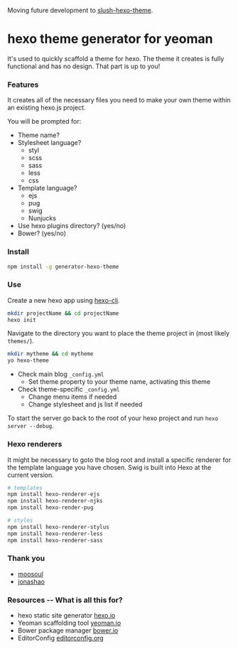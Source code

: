 
Moving future development to [slush-hexo-theme](https://github.com/tcrowe/slush-hexo-theme).

# hexo theme generator for yeoman
It's used to quickly scaffold a theme for hexo. The theme it creates is fully functional and has no design. That part is up to you!

### Features
It creates all of the necessary files you need to make your own theme within an existing hexo.js project.

You will be prompted for:
+ Theme name?
+ Stylesheet language?
  * styl
  * scss
  * sass
  * less
  * css
+ Template language?
  * ejs
  * pug
  * swig
  * Nunjucks
+ Use hexo plugins directory? (yes/no)
+ Bower? (yes/no)

### Install
```sh
npm install -g generator-hexo-theme
```

### Use

Create a new hexo app using [hexo-cli](https://github.com/hexojs/hexo-cli).

```sh
mkdir projectName && cd projectName
hexo init
```

Navigate to the directory you want to place the theme project in (most likely `themes/`).

```sh
mkdir mytheme && cd mytheme
yo hexo-theme
```

+ Check main blog `_config.yml`
  * Set theme property to your theme name, activating this theme
+ Check theme-specific `_config.yml`
  * Change menu items if needed
  * Change stylesheet and js list if needed

To start the server go back to the root of your hexo project and run `hexo server --debug`.

### Hexo renderers
It might be necessary to goto the blog root and install a specific renderer for the template language you have chosen. Swig is built into Hexo at the current version.
```sh
# templates
npm install hexo-renderer-ejs
npm install hexo-renderer-njks
npm install hexo-render-pug

# styles
npm install hexo-renderer-stylus
npm install hexo-renderer-less
npm install hexo-renderer-sass
```

### Thank you

+ [moosoul](https://github.com/moosoul)
+ [jonashao](https://github.com/jonashao)

### Resources -- What is all this for?
+ hexo static site generator [hexo.io](https://hexo.io)
+ Yeoman scaffolding tool [yeoman.io](https://yeoman.io)
+ Bower package manager [bower.io](https://bower.io)
+ EditorConfig [editorconfig.org](http://editorconfig.org)
